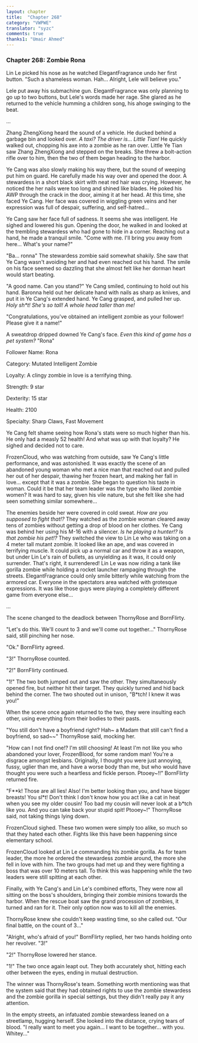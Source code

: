 ```yaml
---
layout: chapter
title:  "Chapter 268"
category: "VWPWE"
translator: "syzc"
comments: true
thanks1: "Umair Ahmed"
---
```


### Chapter 268: Zombie Rona

Lin Le picked his nose as he watched ElegantFragrance undo her first button. "Such a shameless woman. Hah... Alright, Lele will believe you."

Lele put away his submachine gun. ElegantFragrance was only planning to go up to two buttons, but Lele's words made her rage. She glared as he returned to the vehicle humming a children song, his ahoge swinging to the beat.  

...

Zhang ZhengXiong heard the sound of a vehicle. He ducked behind a garbage bin and looked over. *A taxi? The driver is... Little Tian!* He quickly walked out, chopping his axe into a zombie as he ran over. Little Ye Tian saw Zhang ZhengXiong and stepped on the breaks. She threw a bolt-action rifle over to him, then the two of them began heading to the harbor.

Ye Cang was also slowly making his way there, but the sound of weeping put him on guard. He carefully made his way over and opened the door. A stewardess in a short black skirt with neat red hair was crying. However, he noticed the her nails were too long and shined like blades. He poked his AWP through the crack in the door, aiming it at her head. At this time, she faced Ye Cang. Her face was covered in wiggling green veins and her expression was full of despair, suffering, and self-hatred...

Ye Cang saw her face full of sadness. It seems she was intelligent. He sighed and lowered his gun. Opening the door, he walked in and looked at the trembling stewardess who had gone to hide in a corner. Reaching out a hand, he made a tranquil smile. "Come with me. I'll bring you away from here... What's your name?"

"Ba... ronna" The stewardess zombie said somewhat shakily. She saw that Ye Cang wasn't avoiding her and had even reached out his hand. The smile on his face seemed so dazzling that she almost felt like her dorman heart would start beating. 

"A good name. Can you stand?" Ye Cang smiled, continuing to hold out his hand. Baronna held out her delicate hand with nails as sharp as knives, and put it in Ye Cang's extended hand. Ye Cang grasped, and pulled her up. *Holy sh\*t! She's so tall! A whole head taller than me!* 

"Congratulations, you've obtained an intelligent zombie as your follower! Please give it a name!"

A sweatdrop dripped downed Ye Cang's face. *Even this kind of game has a pet system?* "Rona"

Follower Name: Rona

Category: Mutated Intelligent Zombie

Loyalty: A clingy zombie in love is a terrifying thing.

Strength: 9 star

Dexterity: 15 star

Health: 2100

Specialty: Sharp Claws, Fast Movement

Ye Cang felt shame seeing how Rona's stats were so much higher than his. He only had a measly 52 health! And what was up with that loyalty? He sighed and decided not to care.

FrozenCloud, who was watching from outside, saw Ye Cang's little performance, and was astonished. It was exactly the scene of an abandoned young woman who met a nice man that reached out and pulled her out of her despair, thawing her frozen heart, and making her fall in love... except that it was a zombie. She began to question his taste in woman. Could it be that her team leader was the type who liked zombie women? It was hard to say, given his vile nature, but she felt like she had seen something similar somewhere...

The enemies beside her were covered in cold sweat. *How are you supposed to fight that!?*  They watched as the zombie woman cleared away tens of zombies without getting a drop of blood on her clothes. Ye Cang was behind her using his M-16 with a silencer. *Is he playing a hunter!? Is that zombie his pet!?* They switched the view to Lin Le who was taking on a 4 meter tall mutant zombie. It looked like an ape, and was covered in terrifying muscle. It could pick up a normal car and throw it as a weapon, but under Lin Le's rain of bullets, as unyielding as it was, it could only surrender. That's right, it surrendered! Lin Le was now riding a tank like gorilla zombie while holding a rocket launcher rampaging through the streets. ElegantFragrance could only smile bitterly while watching from the armored car. Everyone in the spectators area watched with grotesque expressions. It was like those guys were playing a completely different game from everyone else...

...

The scene changed to the deadlock between ThornyRose and BornFlirty.

"Let's do this. We'll count to 3 and we'll come out together..." ThornyRose said, still pinching her nose.

"Ok." BornFlirty agreed.

"3!" ThornyRose counted.

"2!" BornFlirty continued.

"1!" The two both jumped out and saw the other. They simultaneously opened fire, but neither hit their target. They quickly turned and hid back behind the corner. The two shouted out in unison, "B\*tch! I knew it was you!"

When the scene once again returned to the two, they were insulting each other, using everything from their bodies to their pasts.

"You still don't have a boyfriend right? Hah~ a Madam that still can't find a boyfriend, so sad~~" ThornyRose said, mocking her.

"How can I not find one!? I'm still choosing! At least I'm not like you who abandoned your lover, FrozenBlood, for some random man! You're a disgrace amongst lesbians. Originally, I thought you were just annoying, fussy, uglier than me, and have a worse body than me, but who would have thought you were such a heartless and fickle person. Ptooey~!!" BornFlirty returned fire.

"F\*\*k! Those are all lies! Also! I'm better looking than you, and have bigger breasts! You sl\*t! Don't think I don't know how you act like a cat in heat when you see my older cousin! Too bad my cousin will never look at a b\*tch like you. And you can take back your stupid spit! Ptooey~!" ThornyRose said, not taking things lying down.

FrozenCloud sighed. These two women were simply too alike, so much so that they hated each other. Fights like this have been happening since elementary school.

FrozenCloud looked at Lin Le commanding his zombie gorilla. As for team leader, the more he ordered the stewardess zombie around, the more she fell in love with him. The two groups had met up and they were fighting a boss that was over 10 meters tall. To think this was happening while the two leaders were still spitting at each other.

Finally, with Ye Cang's and Lin Le's combined efforts, They were now all sitting on the boss's shoulders, bringing their zombie minions towards the harbor. When the rescue boat saw the grand procession of zombies, it turned and ran for it. Their only option now was to kill all the enemies.

ThornyRose knew she couldn't keep wasting time, so she called out. "Our final battle, on the count of 3..."

"Alright, who's afraid of you!" BornFlirty replied, her two hands holding onto her revolver. "3!"

"2!" ThornyRose lowered her stance.

"1!" The two once again leapt out. They both accurately shot, hitting each other between the eyes, ending in mutual destruction.

The winner was ThornyRose's team. Something worth mentioning was that the system said that they had obtained rights to use the zombie stewardess and the zombie gorilla in special settings, but they didn't really pay it any attention.

In the empty streets, an infatuated zombie stewardess leaned on a streetlamp, hugging herself. She looked into the distance, crying tears of blood. "I really want to meet you again... I want to be together... with you. Whitey..."
